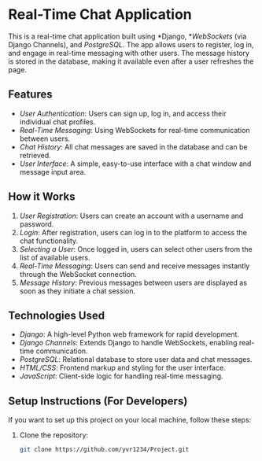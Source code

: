 # Real-Time Chat Application

This is a real-time chat application built using *Django, **WebSockets* (via Django Channels), and *PostgreSQL*. The app allows users to register, log in, and engage in real-time messaging with other users. The message history is stored in the database, making it available even after a user refreshes the page.

## Features

- *User Authentication*: Users can sign up, log in, and access their individual chat profiles.
- *Real-Time Messaging*: Using WebSockets for real-time communication between users.
- *Chat History*: All chat messages are saved in the database and can be retrieved.
- *User Interface*: A simple, easy-to-use interface with a chat window and message input area.

## How it Works

1. *User Registration*: Users can create an account with a username and password.
2. *Login*: After registration, users can log in to the platform to access the chat functionality.
3. *Selecting a User*: Once logged in, users can select other users from the list of available users.
4. *Real-Time Messaging*: Users can send and receive messages instantly through the WebSocket connection.
5. *Message History*: Previous messages between users are displayed as soon as they initiate a chat session.

## Technologies Used

- *Django*: A high-level Python web framework for rapid development.
- *Django Channels*: Extends Django to handle WebSockets, enabling real-time communication.
- *PostgreSQL*: Relational database to store user data and chat messages.
- *HTML/CSS*: Frontend markup and styling for the user interface.
- *JavaScript*: Client-side logic for handling real-time messaging.

## Setup Instructions (For Developers)

If you want to set up this project on your local machine, follow these steps:

1. Clone the repository:
   ```bash
   git clone https://github.com/yvr1234/Project.git
